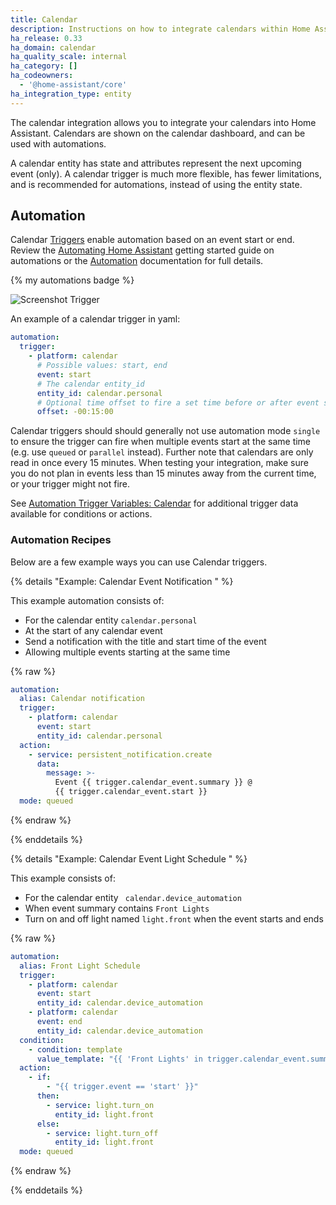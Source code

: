 ```yaml
---
title: Calendar
description: Instructions on how to integrate calendars within Home Assistant.
ha_release: 0.33
ha_domain: calendar
ha_quality_scale: internal
ha_category: []
ha_codeowners:
  - '@home-assistant/core'
ha_integration_type: entity
---
```


The calendar integration allows you to integrate your calendars into Home Assistant. Calendars are shown on the calendar dashboard, and can be used with automations.

A calendar entity has state and attributes represent the next upcoming event (only). A calendar trigger is much more flexible, has fewer limitations, and is recommended for automations, instead of using the entity state.

## Automation

Calendar [Triggers](/docs/automation/trigger) enable automation based on an event start or end. Review the [Automating Home Assistant](/getting-started/automation/) getting started guide on automations or the [Automation](/docs/automation/) documentation for full details.

{% my automations badge %}

![Screenshot Trigger](/images/integrations/calendar/trigger.png)

An example of a calendar trigger in yaml:

```yaml
automation:
  trigger:
    - platform: calendar
      # Possible values: start, end
      event: start
      # The calendar entity_id
      entity_id: calendar.personal
      # Optional time offset to fire a set time before or after event start/end
      offset: -00:15:00
```

Calendar triggers should should generally not use automation mode `single` to ensure the trigger
can fire when multiple events start at the same time (e.g. use `queued` or `parallel` instead). Further note that calendars are only read in once every 15 minutes. When testing your integration, make sure you do not plan in events less than 15 minutes away from the current time, or your trigger might not fire.

See [Automation Trigger Variables: Calendar](/docs/automation/templating/#calendar) for additional trigger data available for conditions or actions.

### Automation Recipes

Below are a few example ways you can use Calendar triggers.

{% details "Example: Calendar Event Notification " %}

This example automation consists of:
- For the calendar entity `calendar.personal`
- At the start of any calendar event
- Send a notification with the title and start time of the event
- Allowing multiple events starting at the same time

{% raw %}
```yaml
automation:
  alias: Calendar notification
  trigger:
    - platform: calendar
      event: start
      entity_id: calendar.personal
  action:
    - service: persistent_notification.create
      data:
        message: >-
          Event {{ trigger.calendar_event.summary }} @
          {{ trigger.calendar_event.start }}
  mode: queued
```
{% endraw %}

{% enddetails %}

{% details "Example: Calendar Event Light Schedule " %}

This example consists of:
- For the calendar entity ` calendar.device_automation`
- When event summary contains `Front Lights`
- Turn on and off light named `light.front` when the event starts and ends

{% raw %}
```yaml
automation:
  alias: Front Light Schedule
  trigger:
    - platform: calendar
      event: start
      entity_id: calendar.device_automation
    - platform: calendar
      event: end
      entity_id: calendar.device_automation
  condition:
    - condition: template
      value_template: "{{ 'Front Lights' in trigger.calendar_event.summary }}"
  action:
    - if:
        - "{{ trigger.event == 'start' }}"
      then:
        - service: light.turn_on
          entity_id: light.front
      else:
        - service: light.turn_off
          entity_id: light.front
  mode: queued
```
{% endraw %}

{% enddetails %}
